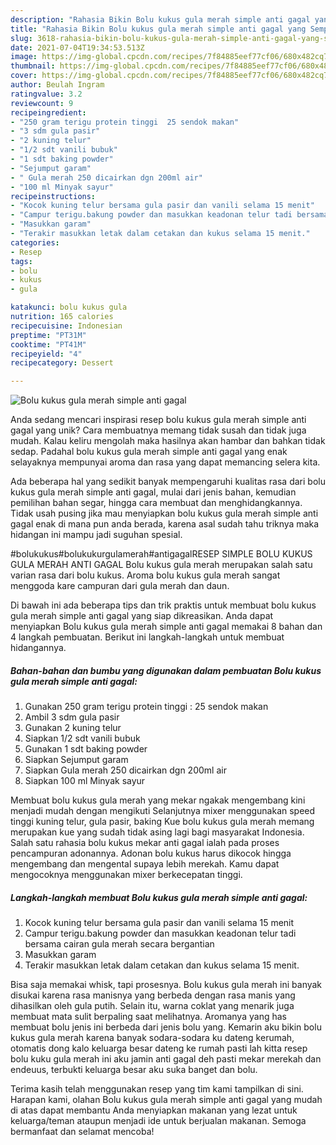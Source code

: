 ```yaml
---
description: "Rahasia Bikin Bolu kukus gula merah simple anti gagal yang Sempurna"
title: "Rahasia Bikin Bolu kukus gula merah simple anti gagal yang Sempurna"
slug: 3618-rahasia-bikin-bolu-kukus-gula-merah-simple-anti-gagal-yang-sempurna
date: 2021-07-04T19:34:53.513Z
image: https://img-global.cpcdn.com/recipes/7f84885eef77cf06/680x482cq70/bolu-kukus-gula-merah-simple-anti-gagal-foto-resep-utama.jpg
thumbnail: https://img-global.cpcdn.com/recipes/7f84885eef77cf06/680x482cq70/bolu-kukus-gula-merah-simple-anti-gagal-foto-resep-utama.jpg
cover: https://img-global.cpcdn.com/recipes/7f84885eef77cf06/680x482cq70/bolu-kukus-gula-merah-simple-anti-gagal-foto-resep-utama.jpg
author: Beulah Ingram
ratingvalue: 3.2
reviewcount: 9
recipeingredient:
- "250 gram terigu protein tinggi  25 sendok makan"
- "3 sdm gula pasir"
- "2 kuning telur"
- "1/2 sdt vanili bubuk"
- "1 sdt baking powder"
- "Sejumput garam"
- " Gula merah 250 dicairkan dgn 200ml air"
- "100 ml Minyak sayur"
recipeinstructions:
- "Kocok kuning telur bersama gula pasir dan vanili selama 15 menit"
- "Campur terigu.bakung powder dan masukkan keadonan telur tadi bersama cairan gula merah secara bergantian"
- "Masukkan garam"
- "Terakir masukkan letak dalam cetakan dan kukus selama 15 menit."
categories:
- Resep
tags:
- bolu
- kukus
- gula

katakunci: bolu kukus gula 
nutrition: 165 calories
recipecuisine: Indonesian
preptime: "PT31M"
cooktime: "PT41M"
recipeyield: "4"
recipecategory: Dessert

---
```



![Bolu kukus gula merah simple anti gagal](https://img-global.cpcdn.com/recipes/7f84885eef77cf06/680x482cq70/bolu-kukus-gula-merah-simple-anti-gagal-foto-resep-utama.jpg)

Anda sedang mencari inspirasi resep bolu kukus gula merah simple anti gagal yang unik? Cara membuatnya memang tidak susah dan tidak juga mudah. Kalau keliru mengolah maka hasilnya akan hambar dan bahkan tidak sedap. Padahal bolu kukus gula merah simple anti gagal yang enak selayaknya mempunyai aroma dan rasa yang dapat memancing selera kita.

Ada beberapa hal yang sedikit banyak mempengaruhi kualitas rasa dari bolu kukus gula merah simple anti gagal, mulai dari jenis bahan, kemudian pemilihan bahan segar, hingga cara membuat dan menghidangkannya. Tidak usah pusing jika mau menyiapkan bolu kukus gula merah simple anti gagal enak di mana pun anda berada, karena asal sudah tahu triknya maka hidangan ini mampu jadi suguhan spesial.

#bolukukus#bolukukurgulamerah#antigagalRESEP SIMPLE BOLU KUKUS GULA MERAH ANTI GAGAL Bolu kukus gula merah merupakan salah satu varian rasa dari bolu kukus. Aroma bolu kukus gula merah sangat menggoda kare campuran dari gula merah dan daun.


Di bawah ini ada beberapa tips dan trik praktis untuk membuat bolu kukus gula merah simple anti gagal yang siap dikreasikan. Anda dapat menyiapkan Bolu kukus gula merah simple anti gagal memakai 8 bahan dan 4 langkah pembuatan. Berikut ini langkah-langkah untuk membuat hidangannya.

<!--inarticleads1-->

##### Bahan-bahan dan bumbu yang digunakan dalam pembuatan Bolu kukus gula merah simple anti gagal:

1. Gunakan 250 gram terigu protein tinggi : 25 sendok makan
1. Ambil 3 sdm gula pasir
1. Gunakan 2 kuning telur
1. Siapkan 1/2 sdt vanili bubuk
1. Gunakan 1 sdt baking powder
1. Siapkan Sejumput garam
1. Siapkan  Gula merah 250 dicairkan dgn 200ml air
1. Siapkan 100 ml Minyak sayur


Membuat bolu kukus gula merah yang mekar ngakak mengembang kini menjadi mudah dengan mengikuti Selanjutnya mixer menggunakan speed tinggi kuning telur, gula pasir, baking Kue bolu kukus gula merah memang merupakan kue yang sudah tidak asing lagi bagi masyarakat Indonesia. Salah satu rahasia bolu kukus mekar anti gagal ialah pada proses pencampuran adonannya. Adonan bolu kukus harus dikocok hingga mengembang dan mengental supaya lebih merekah. Kamu dapat mengocoknya menggunakan mixer berkecepatan tinggi. 

<!--inarticleads2-->

##### Langkah-langkah membuat Bolu kukus gula merah simple anti gagal:

1. Kocok kuning telur bersama gula pasir dan vanili selama 15 menit
1. Campur terigu.bakung powder dan masukkan keadonan telur tadi bersama cairan gula merah secara bergantian
1. Masukkan garam
1. Terakir masukkan letak dalam cetakan dan kukus selama 15 menit.


Bisa saja memakai whisk, tapi prosesnya. Bolu kukus gula merah ini banyak disukai karena rasa manisnya yang berbeda dengan rasa manis yang dihasilkan oleh gula putih. Selain itu, warna coklat yang menarik juga membuat mata sulit berpaling saat melihatnya. Aromanya yang has membuat bolu jenis ini berbeda dari jenis bolu yang. Kemarin aku bikin bolu kukus gula merah karena banyak sodara-sodara ku dateng kerumah, otomatis dong kalo keluarga besar dateng ke rumah pasti lah kitta resep bolu kuku gula merah ini aku jamin anti gagal deh pasti mekar merekah dan endeuus, terbukti keluarga besar aku suka banget dan bolu. 

Terima kasih telah menggunakan resep yang tim kami tampilkan di sini. Harapan kami, olahan Bolu kukus gula merah simple anti gagal yang mudah di atas dapat membantu Anda menyiapkan makanan yang lezat untuk keluarga/teman ataupun menjadi ide untuk berjualan makanan. Semoga bermanfaat dan selamat mencoba!
